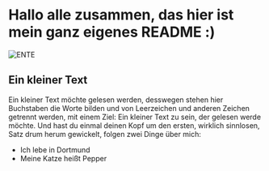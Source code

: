 # Hallo alle zusammen, das hier ist mein ganz eigenes README :)
![ENTE](https://media1.giphy.com/media/Zap6W7a0uSBGHmzdNA/giphy.gif)

## Ein kleiner Text
Ein kleiner Text möchte gelesen werden, desswegen stehen hier Buchstaben die Worte bilden und von Leerzeichen und anderen Zeichen getrennt werden, mit einem Ziel: Ein kleiner Text zu sein, der gelesen werde möchte. Und hast du einmal deinen Kopf um den ersten, wirklich sinnlosen, Satz drum herum gewickelt, folgen zwei Dinge über mich:
* Ich lebe in Dortmund
* Meine Katze heißt Pepper
